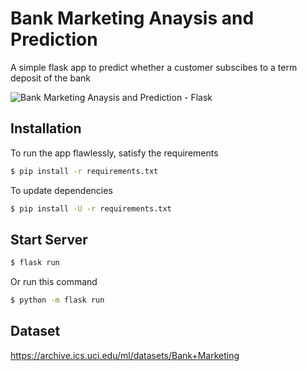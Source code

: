 # Bank Marketing Anaysis and Prediction
A simple flask app to predict whether a customer subscibes to a term deposit of the bank

![Bank Marketing Anaysis and Prediction - Flask](https://drive.google.com/uc?export=view&id=1eVkht3p_gnvli2_X1b4zt0gnXeNLoP_9)

## Installation

To run the app flawlessly, satisfy the requirements
```bash
$ pip install -r requirements.txt
```

To update dependencies
```bash
$ pip install -U -r requirements.txt
```

## Start Server
```bash
$ flask run
```

Or run this command 
```bash
$ python -m flask run
```

## Dataset
https://archive.ics.uci.edu/ml/datasets/Bank+Marketing
